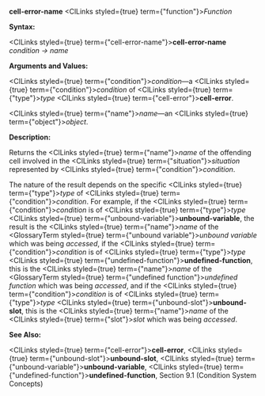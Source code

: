 **cell-error-name** <ClLinks styled={true} term={"function"}><i>Function</i></ClLinks> 



**Syntax:** 



<ClLinks styled={true} term={"cell-error-name"}><b>cell-error-name</b></ClLinks> *condition → name* 



**Arguments and Values:** 



<ClLinks styled={true} term={"condition"}><i>condition</i></ClLinks>—a <ClLinks styled={true} term={"condition"}><i>condition</i></ClLinks> of <ClLinks styled={true} term={"type"}><i>type</i></ClLinks> <ClLinks styled={true} term={"cell-error"}><b>cell-error</b></ClLinks>. 



<ClLinks styled={true} term={"name"}><i>name</i></ClLinks>—an <ClLinks styled={true} term={"object"}><i>object</i></ClLinks>. 



**Description:** 



Returns the <ClLinks styled={true} term={"name"}><i>name</i></ClLinks> of the offending cell involved in the <ClLinks styled={true} term={"situation"}><i>situation</i></ClLinks> represented by <ClLinks styled={true} term={"condition"}><i>condition</i></ClLinks>. 



The nature of the result depends on the specific <ClLinks styled={true} term={"type"}><i>type</i></ClLinks> of <ClLinks styled={true} term={"condition"}><i>condition</i></ClLinks>. For example, if the <ClLinks styled={true} term={"condition"}><i>condition</i></ClLinks> is of <ClLinks styled={true} term={"type"}><i>type</i></ClLinks> <ClLinks styled={true} term={"unbound-variable"}><b>unbound-variable</b></ClLinks>, the result is the <ClLinks styled={true} term={"name"}><i>name</i></ClLinks> of the <GlossaryTerm styled={true} term={"unbound variable"}><i>unbound variable</i></GlossaryTerm> which was being *accessed*, if the <ClLinks styled={true} term={"condition"}><i>condition</i></ClLinks> is of <ClLinks styled={true} term={"type"}><i>type</i></ClLinks> <ClLinks styled={true} term={"undefined-function"}><b>undefined-function</b></ClLinks>, this is the <ClLinks styled={true} term={"name"}><i>name</i></ClLinks> of the <GlossaryTerm styled={true} term={"undefined function"}><i>undefined function</i></GlossaryTerm> which was being *accessed*, and if the <ClLinks styled={true} term={"condition"}><i>condition</i></ClLinks> is of <ClLinks styled={true} term={"type"}><i>type</i></ClLinks> <ClLinks styled={true} term={"unbound-slot"}><b>unbound-slot</b></ClLinks>, this is the <ClLinks styled={true} term={"name"}><i>name</i></ClLinks> of the <ClLinks styled={true} term={"slot"}><i>slot</i></ClLinks> which was being *accessed*. 



**See Also:** 



<ClLinks styled={true} term={"cell-error"}><b>cell-error</b></ClLinks>, <ClLinks styled={true} term={"unbound-slot"}><b>unbound-slot</b></ClLinks>, <ClLinks styled={true} term={"unbound-variable"}><b>unbound-variable</b></ClLinks>, <ClLinks styled={true} term={"undefined-function"}><b>undefined-function</b></ClLinks>, Section 9.1 (Condition System Concepts) 



